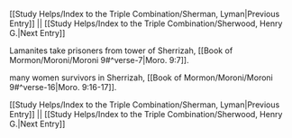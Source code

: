 [[Study Helps/Index to the Triple Combination/Sherman, Lyman|Previous Entry]]  ||  [[Study Helps/Index to the Triple Combination/Sherwood, Henry G.|Next Entry]]

 Lamanites take prisoners from tower of Sherrizah, [[Book of Mormon/Moroni/Moroni 9#^verse-7|Moro. 9:7]].

 many women survivors in Sherrizah, [[Book of Mormon/Moroni/Moroni 9#^verse-16|Moro. 9:16-17]].

[[Study Helps/Index to the Triple Combination/Sherman, Lyman|Previous Entry]]  ||  [[Study Helps/Index to the Triple Combination/Sherwood, Henry G.|Next Entry]]
